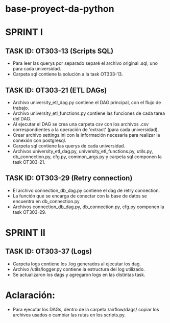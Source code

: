 # base-proyect-da-python

# SPRINT I
##  TASK ID: OT303-13 (Scripts SQL)
* Para leer las querys por separado separé el archivo original .sql, uno para cada universidad.
* Carpeta sql contiene la solución a la task OT303-13.

## TASK ID: OT303-21 (ETL DAGs)
* Archivo university_etl_dag.py contiene el DAG principal, con el flujo de trabajo.
* Archivo university_etl_functions.py contiene las funciones de cada tarea del DAG.
* Al ejecutar el DAG se crea una carpeta csv con los archivos .csv correspondientes a la operación de 'extract' (para cada universidad).
* Crear archivo settings.ini con la información necesaria para realizar la conexión con postgresql.
* Carpeta sql contiene las querys de cada universidad.
* Archivos university_etl_dag.py, university_etl_functions.py, utils.py, db_connection.py, cfg.py, common_args.py y carpeta sql componen la task OT303-21.

## TASK ID: OT303-29 (Retry connection)
* El archivo connection_db_dag.py contiene el dag de retry connection.
* La función que se encarga de conectar con la base de datos se encuentra en db_connection.py
* Archivos connection_db_dag.py, db_connection.py, cfg.py componen la task OT303-29.

#
# SPRINT II

## TASK ID: OT303-37 (Logs)
* Carpeta logs contiene los .log generados al ejecutar los dag.
* Archivo /utils/logger.py contiene la estructura del log utilizado.
* Se actualizaron los dags y agregaron logs en las distintas task.

#
# Aclaración:
* Para ejecutar los DAGs, dentro de la carpeta /airflow/dags/ copiar los archivos usados o cambiar las rutas en los scripts.py.
